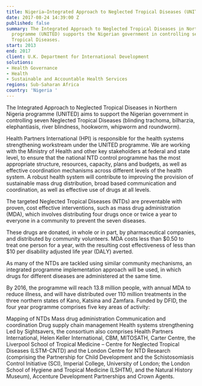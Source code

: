 ```yaml
---
title: Nigeria—Integrated Approach to Neglected Tropical Diseases (UNITED)
date: 2017-08-24 14:39:00 Z
published: false
summary: The Integrated Approach to Neglected Tropical Diseases in Northern Nigeria
  programme (UNITED) supports the Nigerian government in controlling seven Neglected
  Tropical Diseases.
start: 2013
end: 2017
client: U.K. Department for International Development
solutions:
- Health Governance
- Health
- Sustainable and Accountable Health Services
regions: Sub-Saharan Africa
country: 'Nigeria '
---
```


The Integrated Approach to Neglected Tropical Diseases in Northern Nigeria programme (UNITED) aims to support the Nigerian government in controlling seven Neglected Tropical Diseases (blinding trachoma, bilharzia, elephantiasis, river blindness, hookworm, whipworm and roundworm).

Health Partners International (HPI) is responsible for the health systems strengthening workstream under the UNITED programme. We are working with the Ministry of Health and other key stakeholders at federal and state level, to ensure that the national NTD control programme has the most appropriate structure, resources, capacity, plans and budgets, as well as effective coordination mechanisms across different levels of the health system. A robust health system will contribute to improving the provision of sustainable mass drug distribution, broad based communication and coordination, as well as effective use of drugs at all levels.

The targeted Neglected Tropical Diseases (NTDs) are preventable with proven, cost effective interventions, such as mass drug administration (MDA), which involves distributing four drugs once or twice a year to everyone in a community to prevent the seven diseases.

These drugs are donated, in whole or in part, by pharmaceutical companies, and distributed by community volunteers. MDA costs less than $0.50 to treat one person for a year, with the resulting cost effectiveness of less than $10 per disability adjusted life year (DALY) averted.

As many of the NTDs are tackled using similar community mechanisms, an integrated programme implementation approach will be used, in which drugs for different diseases are administered at the same time.

By 2016, the programme will reach 13.8 million people, with annual MDA to reduce illness, and will have distributed over 110 million treatments in the three northern states of Kano, Katsina and Zamfara. Funded by DFID, the four year programme comprises five key areas of activity:

Mapping of NTDs
Mass drug administration
Communication and coordination
Drug supply chain management
Health systems strengthening
Led by Sightsavers, the consortium also comprises Health Partners International, Helen Keller International, CBM, MITOSATH, Carter Centre, the Liverpool School of Tropical Medicine – Centre for Neglected Tropical Diseases (LSTM-CNTD) and the London Centre for NTD Research (comprising the Partnership for Child Development and the Schistosomiasis Control Initiative (SCI), Imperial College, University of London; the London School of Hygiene and Tropical Medicine (LSHTM), and the Natural History Museum), Accenture Development Partnerships and Crown Agents. 